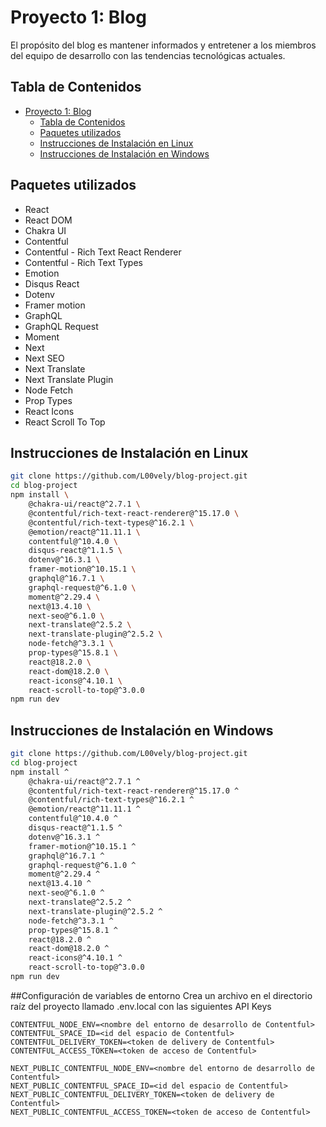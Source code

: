# Proyecto 1: Blog

El propósito del blog es mantener informados y entretener a los miembros del equipo de desarrollo con las tendencias tecnológicas actuales.

## Tabla de Contenidos

- [Proyecto 1: Blog](#proyecto-1-blog)
  - [Tabla de Contenidos](#tabla-de-contenidos)
  - [Paquetes utilizados](#paquetes-utilizados)
  - [Instrucciones de Instalación en Linux](#instrucciones-de-instalación-en-linux)
  - [Instrucciones de Instalación en Windows](#instrucciones-de-instalación-en-windows)
## Paquetes utilizados
- React
- React DOM
- Chakra UI
- Contentful
- Contentful - Rich Text React Renderer
- Contentful - Rich Text Types
- Emotion
- Disqus React
- Dotenv
- Framer motion
- GraphQL
- GraphQL Request
- Moment
- Next
- Next SEO
- Next Translate
- Next Translate Plugin
- Node Fetch
- Prop Types
- React Icons
- React Scroll To Top

## Instrucciones de Instalación en Linux
```bash
git clone https://github.com/L00vely/blog-project.git
cd blog-project
npm install \
    @chakra-ui/react@^2.7.1 \
    @contentful/rich-text-react-renderer@^15.17.0 \
    @contentful/rich-text-types@^16.2.1 \
    @emotion/react@^11.11.1 \
    contentful@^10.4.0 \
    disqus-react@^1.1.5 \
    dotenv@^16.3.1 \
    framer-motion@^10.15.1 \
    graphql@^16.7.1 \
    graphql-request@^6.1.0 \
    moment@^2.29.4 \
    next@13.4.10 \
    next-seo@^6.1.0 \
    next-translate@^2.5.2 \
    next-translate-plugin@^2.5.2 \
    node-fetch@^3.3.1 \
    prop-types@^15.8.1 \
    react@18.2.0 \
    react-dom@18.2.0 \
    react-icons@^4.10.1 \
    react-scroll-to-top@^3.0.0
npm run dev
```

## Instrucciones de Instalación en Windows
```bash
git clone https://github.com/L00vely/blog-project.git
cd blog-project
npm install ^
    @chakra-ui/react@^2.7.1 ^
    @contentful/rich-text-react-renderer@^15.17.0 ^
    @contentful/rich-text-types@^16.2.1 ^
    @emotion/react@^11.11.1 ^
    contentful@^10.4.0 ^
    disqus-react@^1.1.5 ^
    dotenv@^16.3.1 ^
    framer-motion@^10.15.1 ^
    graphql@^16.7.1 ^
    graphql-request@^6.1.0 ^
    moment@^2.29.4 ^
    next@13.4.10 ^
    next-seo@^6.1.0 ^
    next-translate@^2.5.2 ^
    next-translate-plugin@^2.5.2 ^
    node-fetch@^3.3.1 ^
    prop-types@^15.8.1 ^
    react@18.2.0 ^
    react-dom@18.2.0 ^
    react-icons@^4.10.1 ^
    react-scroll-to-top@^3.0.0
npm run dev
```

##Configuración de variables de entorno
Crea un archivo en el directorio raíz del proyecto llamado .env.local con las siguientes API Keys


```dotenv
CONTENTFUL_NODE_ENV=<nombre del entorno de desarrollo de Contentful>
CONTENTFUL_SPACE_ID=<id del espacio de Contentful>
CONTENTFUL_DELIVERY_TOKEN=<token de delivery de Contentful>
CONTENTFUL_ACCESS_TOKEN=<token de acceso de Contentful>

NEXT_PUBLIC_CONTENTFUL_NODE_ENV=<nombre del entorno de desarrollo de Contentful>
NEXT_PUBLIC_CONTENTFUL_SPACE_ID=<id del espacio de Contentful>
NEXT_PUBLIC_CONTENTFUL_DELIVERY_TOKEN=<token de delivery de Contentful>
NEXT_PUBLIC_CONTENTFUL_ACCESS_TOKEN=<token de acceso de Contentful>